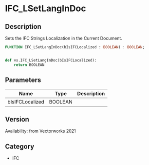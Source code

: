 # IFC_LSetLangInDoc

## Description
Sets the IFC Strings Localization in the Current Document.

```pascal
FUNCTION IFC_LSetLangInDoc(bIsIFCLocalized : BOOLEAN) : BOOLEAN;
```

```python

def vs.IFC_LSetLangInDoc(bIsIFCLocalized):
    return BOOLEAN
```

## Parameters
|Name|Type|Description|
|---|---|---|
|bIsIFCLocalized|BOOLEAN||

## Version
Availability: from Vectorworks 2021
## Category
* IFC

